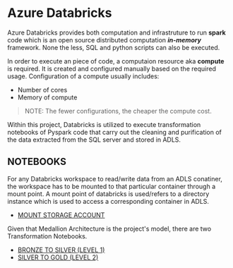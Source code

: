 # Azure Databricks
Azure Databricks provides both computation and infrastruture to run **spark** code which is an open source distributed computation ***in-memory*** framework. None the less, SQL and python scripts can also be executed.  
  
In order to execute an piece of code, a computaion resource aka **compute** is required. It is created and configured manually based on the required usage. Configuration of a compute usually includes:
- Number of cores
- Memory of compute

> NOTE: The fewer configurations, the cheaper the compute cost. 

Within this project, Databricks is utilized to execute transformation notebooks of Pyspark code that carry out the cleaning and purification of the data extracted from the SQL server and stored in ADLS.

## NOTEBOOKS

For any Databricks workspace to read/write data from an ADLS conatiner, the workspace has to be mounted to that particular container through a mount point. A mount point of databricks is used/refers to a directory instance which is used to access a corresponding container in ADLS.
- <a href="StorageAccMount.ipynb">MOUNT STORAGE ACCOUNT</a>

Given that Medallion Architecture is the project's model, there are two Transformation Notebooks.
- <a href="Level 1 Transformation.ipynb">BRONZE TO SILVER (LEVEL 1)</a>
- <a href="Level 2 Transformation.ipynb">SILVER TO GOLD (LEVEL 2)</a>
